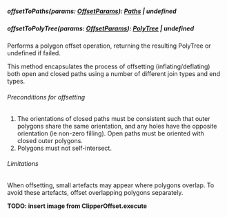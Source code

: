 ##### offsetToPaths(params: [OffsetParams](./OffsetParams.md)): [Paths](../shared/Paths.md) | undefined
##### offsetToPolyTree(params: [OffsetParams](./OffsetParams.md)): [PolyTree](../shared/PolyTree.md) | undefined

Performs a polygon offset operation, returning the resulting PolyTree or undefined if failed.

This method encapsulates the process of offsetting (inflating/deflating) both open and closed paths using a number of different join types
and end types.

###### Preconditions for offsetting

1. The orientations of closed paths must be consistent such that outer polygons share the same orientation, and any holes have the opposite orientation
(ie non-zero filling). Open paths must be oriented with closed outer polygons.
2. Polygons must not self-intersect.

###### Limitations

When offsetting, small artefacts may appear where polygons overlap. To avoid these artefacts, offset overlapping polygons separately.

**TODO: insert image from ClipperOffset.execute**
